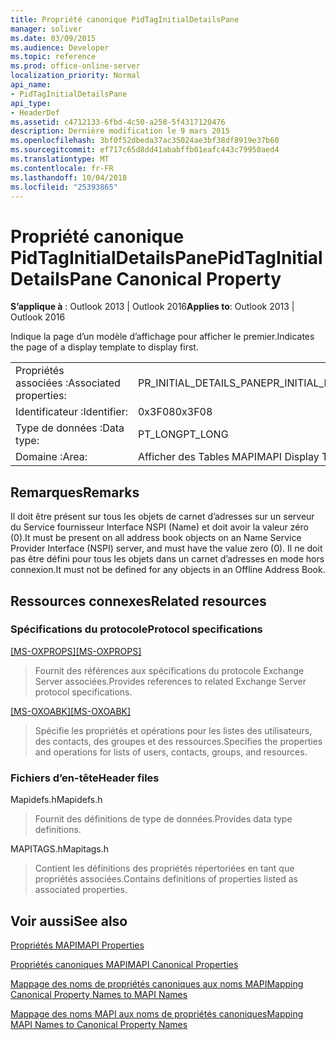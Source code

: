 ```yaml
---
title: Propriété canonique PidTagInitialDetailsPane
manager: soliver
ms.date: 03/09/2015
ms.audience: Developer
ms.topic: reference
ms.prod: office-online-server
localization_priority: Normal
api_name:
- PidTagInitialDetailsPane
api_type:
- HeaderDef
ms.assetid: c4712133-6fbd-4c50-a258-5f4317120476
description: Dernière modification le 9 mars 2015
ms.openlocfilehash: 3bf0f52dbeda37ac35024ae3bf38df8919e37b60
ms.sourcegitcommit: ef717c65d8dd41ababffb01eafc443c79950aed4
ms.translationtype: MT
ms.contentlocale: fr-FR
ms.lasthandoff: 10/04/2018
ms.locfileid: "25393865"
---
```

# <a name="pidtaginitialdetailspane-canonical-property"></a><span data-ttu-id="42a83-103">Propriété canonique PidTagInitialDetailsPane</span><span class="sxs-lookup"><span data-stu-id="42a83-103">PidTagInitialDetailsPane Canonical Property</span></span>

  
  
<span data-ttu-id="42a83-104">**S’applique à** : Outlook 2013 | Outlook 2016</span><span class="sxs-lookup"><span data-stu-id="42a83-104">**Applies to**: Outlook 2013 | Outlook 2016</span></span> 
  
<span data-ttu-id="42a83-105">Indique la page d’un modèle d’affichage pour afficher le premier.</span><span class="sxs-lookup"><span data-stu-id="42a83-105">Indicates the page of a display template to display first.</span></span>
  
|||
|:-----|:-----|
|<span data-ttu-id="42a83-106">Propriétés associées :</span><span class="sxs-lookup"><span data-stu-id="42a83-106">Associated properties:</span></span>  <br/> |<span data-ttu-id="42a83-107">PR_INITIAL_DETAILS_PANE</span><span class="sxs-lookup"><span data-stu-id="42a83-107">PR_INITIAL_DETAILS_PANE</span></span>  <br/> |
|<span data-ttu-id="42a83-108">Identificateur :</span><span class="sxs-lookup"><span data-stu-id="42a83-108">Identifier:</span></span>  <br/> |<span data-ttu-id="42a83-109">0x3F08</span><span class="sxs-lookup"><span data-stu-id="42a83-109">0x3F08</span></span>  <br/> |
|<span data-ttu-id="42a83-110">Type de données :</span><span class="sxs-lookup"><span data-stu-id="42a83-110">Data type:</span></span>  <br/> |<span data-ttu-id="42a83-111">PT_LONG</span><span class="sxs-lookup"><span data-stu-id="42a83-111">PT_LONG</span></span>  <br/> |
|<span data-ttu-id="42a83-112">Domaine :</span><span class="sxs-lookup"><span data-stu-id="42a83-112">Area:</span></span>  <br/> |<span data-ttu-id="42a83-113">Afficher des Tables MAPI</span><span class="sxs-lookup"><span data-stu-id="42a83-113">MAPI Display Tables</span></span>  <br/> |
   
## <a name="remarks"></a><span data-ttu-id="42a83-114">Remarques</span><span class="sxs-lookup"><span data-stu-id="42a83-114">Remarks</span></span>

<span data-ttu-id="42a83-115">Il doit être présent sur tous les objets de carnet d’adresses sur un serveur du Service fournisseur Interface NSPI (Name) et doit avoir la valeur zéro (0).</span><span class="sxs-lookup"><span data-stu-id="42a83-115">It must be present on all address book objects on an Name Service Provider Interface (NSPI) server, and must have the value zero (0).</span></span> <span data-ttu-id="42a83-116">Il ne doit pas être défini pour tous les objets dans un carnet d’adresses en mode hors connexion.</span><span class="sxs-lookup"><span data-stu-id="42a83-116">It must not be defined for any objects in an Offline Address Book.</span></span>
  
## <a name="related-resources"></a><span data-ttu-id="42a83-117">Ressources connexes</span><span class="sxs-lookup"><span data-stu-id="42a83-117">Related resources</span></span>

### <a name="protocol-specifications"></a><span data-ttu-id="42a83-118">Spécifications du protocole</span><span class="sxs-lookup"><span data-stu-id="42a83-118">Protocol specifications</span></span>

<span data-ttu-id="42a83-119">[[MS-OXPROPS]](https://msdn.microsoft.com/library/f6ab1613-aefe-447d-a49c-18217230b148%28Office.15%29.aspx)</span><span class="sxs-lookup"><span data-stu-id="42a83-119">[[MS-OXPROPS]](https://msdn.microsoft.com/library/f6ab1613-aefe-447d-a49c-18217230b148%28Office.15%29.aspx)</span></span>
  
> <span data-ttu-id="42a83-120">Fournit des références aux spécifications du protocole Exchange Server associées.</span><span class="sxs-lookup"><span data-stu-id="42a83-120">Provides references to related Exchange Server protocol specifications.</span></span>
    
<span data-ttu-id="42a83-121">[[MS-OXOABK]](https://msdn.microsoft.com/library/f4cf9b4c-9232-4506-9e71-2270de217614%28Office.15%29.aspx)</span><span class="sxs-lookup"><span data-stu-id="42a83-121">[[MS-OXOABK]](https://msdn.microsoft.com/library/f4cf9b4c-9232-4506-9e71-2270de217614%28Office.15%29.aspx)</span></span>
  
> <span data-ttu-id="42a83-122">Spécifie les propriétés et opérations pour les listes des utilisateurs, des contacts, des groupes et des ressources.</span><span class="sxs-lookup"><span data-stu-id="42a83-122">Specifies the properties and operations for lists of users, contacts, groups, and resources.</span></span>
    
### <a name="header-files"></a><span data-ttu-id="42a83-123">Fichiers d’en-tête</span><span class="sxs-lookup"><span data-stu-id="42a83-123">Header files</span></span>

<span data-ttu-id="42a83-124">Mapidefs.h</span><span class="sxs-lookup"><span data-stu-id="42a83-124">Mapidefs.h</span></span>
  
> <span data-ttu-id="42a83-125">Fournit des définitions de type de données.</span><span class="sxs-lookup"><span data-stu-id="42a83-125">Provides data type definitions.</span></span>
    
<span data-ttu-id="42a83-126">MAPITAGS.h</span><span class="sxs-lookup"><span data-stu-id="42a83-126">Mapitags.h</span></span>
  
> <span data-ttu-id="42a83-127">Contient les définitions des propriétés répertoriées en tant que propriétés associées.</span><span class="sxs-lookup"><span data-stu-id="42a83-127">Contains definitions of properties listed as associated properties.</span></span>
    
## <a name="see-also"></a><span data-ttu-id="42a83-128">Voir aussi</span><span class="sxs-lookup"><span data-stu-id="42a83-128">See also</span></span>



[<span data-ttu-id="42a83-129">Propriétés MAPI</span><span class="sxs-lookup"><span data-stu-id="42a83-129">MAPI Properties</span></span>](mapi-properties.md)
  
[<span data-ttu-id="42a83-130">Propriétés canoniques MAPI</span><span class="sxs-lookup"><span data-stu-id="42a83-130">MAPI Canonical Properties</span></span>](mapi-canonical-properties.md)
  
[<span data-ttu-id="42a83-131">Mappage des noms de propriétés canoniques aux noms MAPI</span><span class="sxs-lookup"><span data-stu-id="42a83-131">Mapping Canonical Property Names to MAPI Names</span></span>](mapping-canonical-property-names-to-mapi-names.md)
  
[<span data-ttu-id="42a83-132">Mappage des noms MAPI aux noms de propriétés canoniques</span><span class="sxs-lookup"><span data-stu-id="42a83-132">Mapping MAPI Names to Canonical Property Names</span></span>](mapping-mapi-names-to-canonical-property-names.md)


